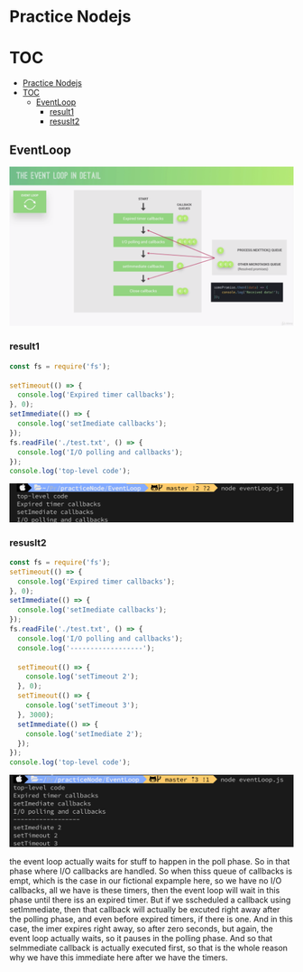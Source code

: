 # Practice Nodejs

# TOC

- [Practice Nodejs](#practice-nodejs)
- [TOC](#toc)
  - [EventLoop](#eventloop)
    - [result1](#result1)
    - [resuslt2](#resuslt2)

## EventLoop

![eventloop order of phases](./image/eventloop-phases.png)

### result1

```javascript
const fs = require('fs');

setTimeout(() => {
  console.log('Expired timer callbacks');
}, 0);
setImmediate(() => {
  console.log('setImediate callbacks');
});
fs.readFile('./test.txt', () => {
  console.log('I/O polling and callbacks');
});
console.log('top-level code');
```

![eventloop-result1](./image/eventloop-result1.png)

### resuslt2

```javascript
const fs = require('fs');
setTimeout(() => {
  console.log('Expired timer callbacks');
}, 0);
setImmediate(() => {
  console.log('setImediate callbacks');
});
fs.readFile('./test.txt', () => {
  console.log('I/O polling and callbacks');
  console.log('------------------');

  setTimeout(() => {
    console.log('setTimeout 2');
  }, 0);
  setTimeout(() => {
    console.log('setTimeout 3');
  }, 3000);
  setImmediate(() => {
    console.log('setImediate 2');
  });
});
console.log('top-level code');
```

![eventloop-result2](./image/eventloop-result2.png)

the event loop actually waits for stuff to happen in the poll phase. So in that phase where I/O callbacks are handled. So when thiss queue of callbacks is empt, which is the case in our fictional expample here, so we have no I/O callbacks, all we have is these timers, then the event loop will wait in this phase until there iss an expired timer. But if we sscheduled a callback using setImmediate, then that callback will actually be excuted right away after the polling phase, and even before expired timers, if there is one. And in this case, the imer expires right away, so after zero seconds, but again, the event loop actually waits, so it pauses in the polling phase. And so that seImmediate callback is actually executed first, so that is the whole reason why we have this immediate here after we have the timers.
